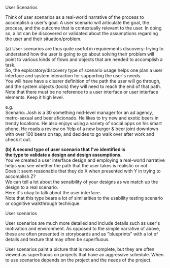 User Scenarios

Think of user scenarios as a real-world narrative of the process to accomplish a user's goal.
A user scenario will articulate the goal, the process, and the outcome that is contextually relevant to the user.
In doing so, a lot can be discovered or validated about the assumptions regarding the user and their situation/problem.

(a) User scenarios are thus quite useful in requirements discovery: trying to understand how the user is going to go about solving their problem will point to various kinds of flows and objects that are needed to accomplish a task.  
So, the exploratory/discovery type of scenario usage helps one plan a user interface and system interaction for supporting the user's needs.  
You will have have a clearer definition of the path the user will go through, and the system objects (tools) they will need to reach the end of that path.  
Note that there must be no reference to a user interface or user interface elements. Keep it high level.

e.g.  
Scenario:
Josh is a 30 something mid-level manager for an ad agency, metro-sexual and beer aficionado. He likes to try new and exotic beers in trendy locations. He also enjoys using a variety of social apps on his smart phone. He reads a review on Yelp of a new burger & beer joint downtown with over 100 beers on tap, and decides to go walk over after work and check it out.

**(b) A second type of user scenario that I've identified is  
the type to validate a design and design assumptions.**  
You've created a user interface design and employing a real-world narrative helps you see whether the path that the user takes is realistic or not.  
Does it seem reasonable that they do X when presented with Y in trying to accomplish Z?  
We can tell a lot about the sensibility of your designs as we match up the design to a real scenario.  
Here it's okay to talk about the user interface.  
Note that this type bears a lot of similarities to the usability testing scenario or cognitive walkthrough technique.



User scenarios

User scenarios are much more detailed and include details such as user's motivation and environment.
As opposed to the simple narrative of above, these are often presented in storyboards and as "blueprints" with a lot of details and texture that may often be superfluous.

User scenarios paint a picture that is more complete, but they are often viewed as superfluous on projects that have an aggressive schedule.
When to use scenarios depends on the project and the needs of the project.